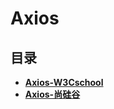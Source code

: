 #  Axios

## 目录

  * [**Axios-W3Cschool**](/study/前端/04-网络请求库/Axios/Axios-W3Cschool)
  * [**Axios-尚硅谷**](/study/前端/04-网络请求库/Axios/Axios-尚硅谷)